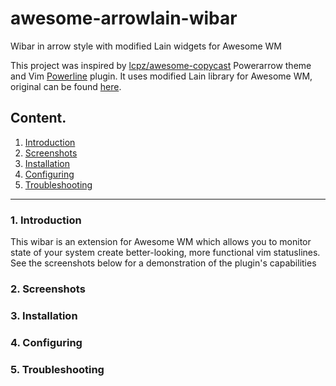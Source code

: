 # awesome-arrowlain-wibar
Wibar in arrow style with modified Lain widgets for Awesome WM

This project was inspired by <a href="https://github.com/lcpz/awesome-copycats">lcpz/awesome-copycast<a> Powerarrow theme and Vim <a href="https://github.com/powerline/powerline">Powerline<a> plugin. It uses modified Lain library for Awesome WM, original can be found <a href="https://github.com/lcpz/lain">here</a>.

<h2>Content.</h2>
<ol>
  <a href="#Introduction"><li>Introduction</li></a>
  <a href="#Screenshots"><li>Screenshots</li></a>
  <a href="#Installation"><li>Installation</li></a>
  <a href="#Configuring"><li>Configuring</li></a>
  <a href="#Troubleshooting"><li>Troubleshooting</li></a>
</ol>

<hr>

<h3><a name="Introduction">1. Introduction</a></h3>
This wibar is an extension for Awesome WM which allows you to monitor state of your system create better-looking, more functional vim statuslines. See the screenshots below for a demonstration of the plugin's capabilities

<h3><a name="Screenshots">2. Screenshots</a></h3>

<h3><a name="Installation">3. Installation</a></h3>

<h3><a name="Configuring">4. Configuring</a></h3>

<h3><a name="Troubleshooting">5. Troubleshooting</a></h3>
